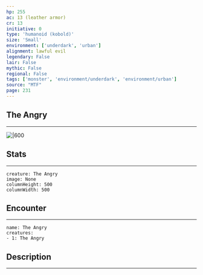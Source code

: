 ```yaml
---
hp: 255
ac: 13 (leather armor)
cr: 13
initiative: 0
type: 'humanoid (kobold)'    
size: 'Small'
environment: ['underdark', 'urban']
alignment: lawful evil
legendary: False
lair: False
mythic: False
regional: False
tags: ['monster', 'environment/underdark', 'environment/urban']
source: "MTF"
page: 231
---
```


## The Angry
---

![|600](D:/Program%20Files/5e.tools/img/bestiary/MTF/The%20Angry.jpg)

## Stats
---

```statblock
creature: The Angry
image: None
columnHeight: 500
columnWidth: 500
```

## Encounter
---

```encounter-table
name: The Angry
creatures:
- 1: The Angry
```

## Description
---





